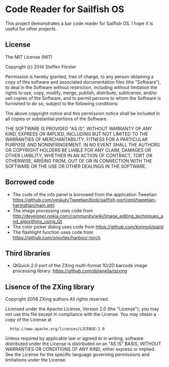 Code Reader for Sailfish OS
===========================

This project demonstrates a bar code reader for Sailfish OS. I hope it is useful for other projects.

## License

The MIT License (MIT)

Copyright (c) 2014 Steffen Förster

Permission is hereby granted, free of charge, to any person obtaining a copy
of this software and associated documentation files (the "Software"), to deal
in the Software without restriction, including without limitation the rights
to use, copy, modify, merge, publish, distribute, sublicense, and/or sell
copies of the Software, and to permit persons to whom the Software is
furnished to do so, subject to the following conditions:

The above copyright notice and this permission notice shall be included in
all copies or substantial portions of the Software.

THE SOFTWARE IS PROVIDED "AS IS", WITHOUT WARRANTY OF ANY KIND, EXPRESS OR
IMPLIED, INCLUDING BUT NOT LIMITED TO THE WARRANTIES OF MERCHANTABILITY,
FITNESS FOR A PARTICULAR PURPOSE AND NONINFRINGEMENT. IN NO EVENT SHALL THE
AUTHORS OR COPYRIGHT HOLDERS BE LIABLE FOR ANY CLAIM, DAMAGES OR OTHER
LIABILITY, WHETHER IN AN ACTION OF CONTRACT, TORT OR OTHERWISE, ARISING FROM,
OUT OF OR IN CONNECTION WITH THE SOFTWARE OR THE USE OR OTHER DEALINGS IN
THE SOFTWARE.

## Borrowed code

- The code of the info panel is borrowed from the application Tweetian https://github.com/veskuh/Tweetian/blob/sailfish-port/qml/tweetian-harmattan/main.qml
- The image processing uses code from http://developer.nokia.com/community/wiki/Image_editing_techniques_and_algorithms_using_Qt
- The color picker dialog uses code from https://github.com/kimmoli/paint
- The flashlight function uses code from https://github.com/smortex/harbour-torch

## Third libraries

- QtQuick 2.0 port of the ZXing multi-format 1D/2D barcode image processing library: https://github.com/dplanella/qzxing

## Lisence of the ZXing library

Copyright 2008 ZXing authors All rights reserved.

Licensed under the Apache License, Version 2.0 (the "License");
you may not use this file except in compliance with the License.
You may obtain a copy of the License at

      http://www.apache.org/licenses/LICENSE-2.0

Unless required by applicable law or agreed to in writing, software
distributed under the License is distributed on an "AS IS" BASIS,
WITHOUT WARRANTIES OR CONDITIONS OF ANY KIND, either express or implied.
See the License for the specific language governing permissions and
limitations under the License.

